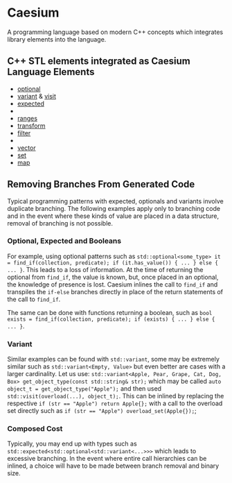 # Caesium

A programming language based on modern C++ concepts which integrates library elements into the language.

## C++ STL elements integrated as Caesium Language Elements
- [optional](https://en.cppreference.com/w/cpp/utility/optional)
- [variant](https://en.cppreference.com/w/cpp/utility/variant) & [visit](https://en.cppreference.com/w/cpp/utility/variant/visit)
- [expected](https://en.cppreference.com/w/cpp/utility/expected)
- 
- [ranges](https://en.cppreference.com/w/cpp/ranges)
- [transform](https://en.cppreference.com/w/cpp/ranges/transform_view)
- [filter](https://en.cppreference.com/w/cpp/ranges/filter_view)
- 
- [vector](https://en.cppreference.com/w/cpp/container/vector)
- [set](https://en.cppreference.com/w/cpp/container/unordered_set)
- [map](https://en.cppreference.com/w/cpp/container/unordered_map)

## Removing Branches From Generated Code

Typical programming patterns with expected, optionals and variants involve duplicate branching.
The following examples apply only to branching code and in the event where these kinds of value are placed in a data structure, removal of branching is not possible.

### Optional, Expected and Booleans

For example, using optional patterns such as `std::optional<some_type> it = find_if(collection, predicate); if (it.has_value()) { ... } else { ... }`.
This leads to a loss of information. At the time of returning the optional from `find_if`, the value is known, but, once placed in an optional, the knowledge of presence is lost.
Caesium inlines the call to `find_if` and transpiles the `if-else` branches directly in place of the return statements of the call to `find_if`.

The same can be done with functions returning a boolean, such as `bool exists = find_if(collection, predicate); if (exists) { ... } else { ... }`.

### Variant

Similar examples can be found with `std::variant`, some may be extremely similar such as `std::variant<Empty, Value>` but even better are cases with a larger cardinality.
Let us use: `std::variant<Apple, Pear, Grape, Cat, Dog, Box> get_object_type(const std::string& str);` which may be called `auto object_t = get_object_type("Apple");` and then used `std::visit(overload(...), object_t);`.
This can be inlined by replacing the respective `if (str == "Apple") return Apple{};` with a call to the overload set directly such as `if (str == "Apple") overload_set(Apple{});`;

### Composed Cost

Typically, you may end up with types such as `std::expected<std::optional<std::variant<...>>>` which leads to excessive branching.
In the event where entire call hierarchies can be inlined, a choice will have to be made between branch removal and binary size.
